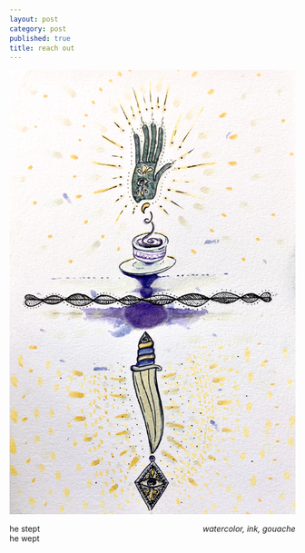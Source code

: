 ```yaml
---
layout: post
category: post
published: true
title: reach out
---
```

![touch it](/media/touch-the-spirit.jpeg)
<!--more-->
<span class='date' style='float:right;'>*watercolor, ink, gouache*</span>  
  
  
he stept  
he wept  